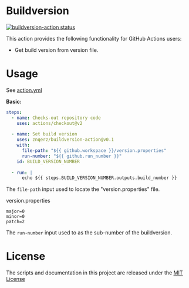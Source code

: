 # Buildversion
<p align="left">
  <a href="https://github.com/znqerz/buildversion-action"><img alt="buildversion-action status" src="https://github.com/znqerz/buildversion-action/workflows/build-test/badge.svg"></a>
</p>

This action provides the following functionality for GitHub Actions users:

- Get build version from version file.

# Usage

See [action.yml](action.yml)

**Basic:**
```yaml
steps:      
  - name: Checks-out repository code
    uses: actions/checkout@v2
  
  - name: Set build version
    uses: znqerz/buildversion-action@v0.1
    with:
      file-path: "${{ github.workspace }}/version.properties"
      run-number: "${{ github.run_number }}"
    id: BUILD_VERSION_NUMBER
    
  - run: |
      echo ${{ steps.BUILD_VERSION_NUMBER.outputs.build_number }}
```

The `file-path` input used to locate the "version.properties" file. 

version.properties
```text
major=0
minor=0
patch=2
```

The `run-number` input used to as the sub-number of the buildversion.


# License

The scripts and documentation in this project are released under the [MIT License](LICENSE)
